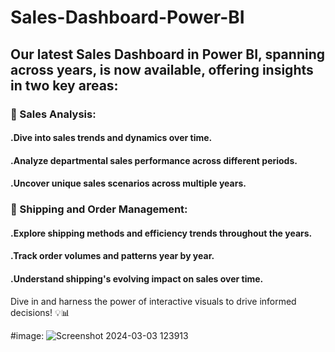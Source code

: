 # Sales-Dashboard-Power-BI
## Our latest Sales Dashboard in Power BI, spanning across years, is now available, offering insights in two key areas:

### 📌 Sales Analysis:   
####    .Dive into sales trends and dynamics over time.
####    .Analyze departmental sales performance across different periods.
####    .Uncover unique sales scenarios across multiple years.
### 📌 Shipping and Order Management:

####    .Explore shipping methods and efficiency trends throughout the years.
####    .Track order volumes and patterns year by year.
####    .Understand shipping's evolving impact on sales over time.
Dive in and harness the power of interactive visuals to drive informed decisions! 💡📊

#image:
![Screenshot 2024-03-03 123913](https://github.com/mohamedsabry20/Power-bi-Dashboard/assets/155188606/b922f072-737e-417a-aa52-285271b20e1e)

